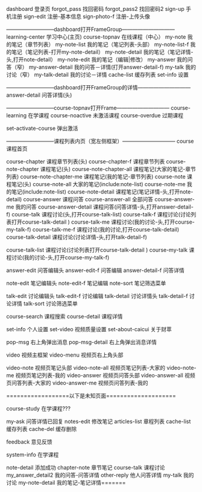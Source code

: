 dashboard                   登录页
forgot_pass                 找回密码
forgot_pass2                找回密码2
sign-up                     手机注册
sign-edit                   注册-基本信息
sign-photo-f                注册-上传头像



—————————dashboard打开FrameGroup——————————
learning-center             学习中心(主页)
course-topnav               在线课程（中心）
my-note                     我的笔记（章节列表）
my-note-list                我的笔记（笔记列表-头部）
my-note-list-f              我的笔记（笔记列表-打开my-note-detail）
my-note-detail              我的笔记（笔记详情-头,打开note-detail）
my-note-edit                我的笔记（编辑|修改）
my-answer                   我的问答（窄）
my-answer-detail            我的问答－详情(打开answer-detail-f)
my-talk                     我的讨论（窄）
my-talk-detail              我的讨论－详情
cache-list                  缓存列表
set-info                    设置

—————————dashboard打开FrameGroup的详情——————————
answer-detail               问答详情(头) 

—————————course-topnav打开Frame——————————
course-learning             在学课程
course-noactive             未激活课程
course-overdue              过期课程


set-activate-course         弹出激活

—————————课程列表内页（宽左侧框架）——————————
course                      课程首页

course-chapter              课程章节列表(头)
course-chapter-f            课程章节列表
course-note-chapter         课程笔记(头)
course-note-chapter-all     课程笔记(大家的笔记-章节列表)
course-note-chapter-me      课程笔记(我的笔记-章节列表)
course-note                 课程笔记(头)
course-note-all             大家的笔记(include:note-list)
course-note-me              我的笔记(include:note-list)
course-note-detail          课程笔记(笔记详情-头,打开note-detail)
course-answer               课程问答
course-answer-all           全部问答
course-answer-me            我的问答
course-answer-detail        课程问答(问答详情-头,打开answer-detail-f)
course-talk                 课程讨论(头,打开course-talk-list)
course-talk-f               课程讨论(讨论列表打开course-talk-detail )
course-talk-me              课程讨论(我的讨论-头,打开course-my-talk-f)
course-talk-me-f            课程讨论(我的讨论,打开course-talk-detail)
course-talk-detail          课程讨论(讨论详情-头,打开talk-detail-f)



course-talk-list            课程讨论(讨论列表打开course-talk-detail )
course-my-talk              课程讨论(我的讨论-头,打开course-my-talk-f)






answer-edit                 问答编辑头
answer-edit-f               问答编辑
answer-detail-f             问答详情


note-edit                   笔记编辑头
note-edit-f                 笔记编辑
note-sort                   笔记筛选菜单

talk-edit                   讨论编辑头
talk-edit-f                 讨论编辑
talk-detail                 讨论详情头
talk-detail-f               讨论详情
talk-sort                   讨论筛选菜单


course-search               课程搜索
course-detail               课程详情




set-info                    个人设置
set-video                   视频质量设置
set-about-caicui            关于财萃



pop-msg                     右上角弹出消息
pop-msg-detail              右上角弹出消息详情



video                       视频主框架
video-menu                  视频页右上角头部

video-note                  视频页笔记头部
video-note-all              视频页笔记列表-大家的
video-note-me               视频页笔记列表-我的
video-answer                视频页问答头部
video-answer-all            视频页问答列表-大家的
video-answer-me             视频页问答列表-我的





==================以下是未知页面====================



course-study                在学课程???



my-ask                      问答详情已回复
notes-edit                  修改笔记
articles-list               章程列表
cache-list                  缓存列表
cache-del                   缓存删除

feedback                    意见反馈

system-info                 在学课程


note-detail                 添加成功
chapter-note                章节笔记
course-talk                 课程讨论
my_answer_detail2           我的问答-问答详情
other-reply                 他人问答详情
my-talk                     我的讨论
my-note-detail              我的笔记-笔记详情=======
















